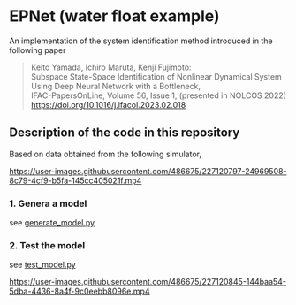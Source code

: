 # EPNet (water float example)

An implementation of the system identification method introduced in the following paper

> Keito Yamada, Ichiro Maruta, Kenji Fujimoto:  
> Subspace State-Space Identification of Nonlinear Dynamical System Using Deep Neural Network with a Bottleneck,  
> IFAC-PapersOnLine, Volume 56, Issue 1,   (presented in NOLCOS 2022)   
> https://doi.org/10.1016/j.ifacol.2023.02.018

## Description of the code in this repository

Based on data obtained from the following simulator,

https://user-images.githubusercontent.com/486675/227120797-24969508-8c79-4cf9-b5fa-145cc405021f.mp4

### 1. Genera a model 
see [generate_model.py](https://github.com/maruta/epnet-water-float/blob/master/generate_model.py)

### 2. Test the model 
see [test_model.py](https://github.com/maruta/epnet-water-float/blob/master/test_model.py)

https://user-images.githubusercontent.com/486675/227120845-144baa54-5dba-4436-8a4f-9c0eebb8096e.mp4

